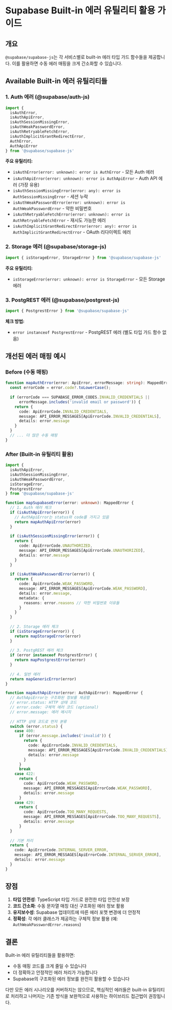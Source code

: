 # Supabase Built-in 에러 유틸리티 활용 가이드

## 개요

`@supabase/supabase-js`는 각 서비스별로 built-in 에러 타입 가드 함수들을 제공합니다. 이를 활용하면 수동 에러 매핑을 크게 간소화할 수 있습니다.

## Available Built-in 에러 유틸리티들

### 1. Auth 에러 (@supabase/auth-js)

```typescript
import { 
  isAuthError, 
  isAuthApiError, 
  isAuthSessionMissingError,
  isAuthWeakPasswordError,
  isAuthRetryableFetchError,
  isAuthImplicitGrantRedirectError,
  AuthError,
  AuthApiError
} from '@supabase/supabase-js'
```

**주요 유틸리티:**
- `isAuthError(error: unknown): error is AuthError` - 모든 Auth 에러
- `isAuthApiError(error: unknown): error is AuthApiError` - Auth API 에러 (가장 유용)
- `isAuthSessionMissingError(error: any): error is AuthSessionMissingError` - 세션 누락
- `isAuthWeakPasswordError(error: unknown): error is AuthWeakPasswordError` - 약한 비밀번호
- `isAuthRetryableFetchError(error: unknown): error is AuthRetryableFetchError` - 재시도 가능한 에러
- `isAuthImplicitGrantRedirectError(error: any): error is AuthImplicitGrantRedirectError` - OAuth 리다이렉트 에러

### 2. Storage 에러 (@supabase/storage-js)

```typescript
import { isStorageError, StorageError } from '@supabase/supabase-js'
```

**주요 유틸리티:**
- `isStorageError(error: unknown): error is StorageError` - 모든 Storage 에러

### 3. PostgREST 에러 (@supabase/postgrest-js)

```typescript
import { PostgrestError } from '@supabase/supabase-js'
```

**체크 방법:**
- `error instanceof PostgrestError` - PostgREST 에러 (별도 타입 가드 함수 없음)

## 개선된 에러 매핑 예시

### Before (수동 매핑)
```typescript
function mapAuthError(error: ApiError, errorMessage: string): MappedError | null {
  const errorCode = error.code?.toLowerCase();
  
  if (errorCode === SUPABASE_ERROR_CODES.INVALID_CREDENTIALS || 
      errorMessage.includes('invalid email or password')) {
    return {
      code: ApiErrorCode.INVALID_CREDENTIALS,
      message: API_ERROR_MESSAGES[ApiErrorCode.INVALID_CREDENTIALS],
      details: error.message
    }
  }
  // ... 더 많은 수동 매핑
}
```

### After (Built-in 유틸리티 활용)
```typescript
import { 
  isAuthApiError, 
  isAuthSessionMissingError,
  isAuthWeakPasswordError,
  isStorageError,
  PostgrestError 
} from '@supabase/supabase-js'

function mapSupabaseError(error: unknown): MappedError {
  // 1. Auth 에러 체크
  if (isAuthApiError(error)) {
    // AuthApiError는 status와 code를 가지고 있음
    return mapAuthApiError(error)
  }
  
  if (isAuthSessionMissingError(error)) {
    return {
      code: ApiErrorCode.UNAUTHORIZED,
      message: API_ERROR_MESSAGES[ApiErrorCode.UNAUTHORIZED],
      details: error.message
    }
  }
  
  if (isAuthWeakPasswordError(error)) {
    return {
      code: ApiErrorCode.WEAK_PASSWORD,
      message: API_ERROR_MESSAGES[ApiErrorCode.WEAK_PASSWORD],
      details: error.message,
      metadata: {
        reasons: error.reasons // 약한 비밀번호 이유들
      }
    }
  }
  
  // 2. Storage 에러 체크
  if (isStorageError(error)) {
    return mapStorageError(error)
  }
  
  // 3. PostgREST 에러 체크
  if (error instanceof PostgrestError) {
    return mapPostgrestError(error)
  }
  
  // 4. 일반 에러
  return mapGenericError(error)
}

function mapAuthApiError(error: AuthApiError): MappedError {
  // AuthApiError는 구조화된 정보를 제공함
  // error.status: HTTP 상태 코드
  // error.code: 구체적 에러 코드 (optional)
  // error.message: 에러 메시지
  
  // HTTP 상태 코드로 먼저 분류
  switch (error.status) {
    case 400:
      if (error.message.includes('invalid')) {
        return {
          code: ApiErrorCode.INVALID_CREDENTIALS,
          message: API_ERROR_MESSAGES[ApiErrorCode.INVALID_CREDENTIALS],
          details: error.message
        }
      }
      break
    case 422:
      return {
        code: ApiErrorCode.WEAK_PASSWORD,
        message: API_ERROR_MESSAGES[ApiErrorCode.WEAK_PASSWORD],
        details: error.message
      }
    case 429:
      return {
        code: ApiErrorCode.TOO_MANY_REQUESTS,
        message: API_ERROR_MESSAGES[ApiErrorCode.TOO_MANY_REQUESTS],
        details: error.message
      }
  }
  
  // 기본 처리
  return {
    code: ApiErrorCode.INTERNAL_SERVER_ERROR,
    message: API_ERROR_MESSAGES[ApiErrorCode.INTERNAL_SERVER_ERROR],
    details: error.message
  }
}
```

## 장점

1. **타입 안전성**: TypeScript 타입 가드로 완전한 타입 안전성 보장
2. **코드 간소화**: 수동 문자열 매칭 대신 구조화된 에러 정보 활용
3. **유지보수성**: Supabase 업데이트에 따른 에러 포맷 변경에 더 안정적
4. **정확성**: 각 에러 클래스가 제공하는 구체적 정보 활용 (예: `AuthWeakPasswordError.reasons`)

## 결론

Built-in 에러 유틸리티들을 활용하면:
- 수동 매핑 코드를 크게 줄일 수 있습니다
- 더 정확하고 안정적인 에러 처리가 가능합니다
- Supabase의 구조화된 에러 정보를 완전히 활용할 수 있습니다

다만 모든 에러 시나리오를 커버하지는 않으므로, 핵심적인 에러들은 built-in 유틸리티로 처리하고 나머지는 기존 방식을 보완적으로 사용하는 하이브리드 접근법이 권장됩니다.